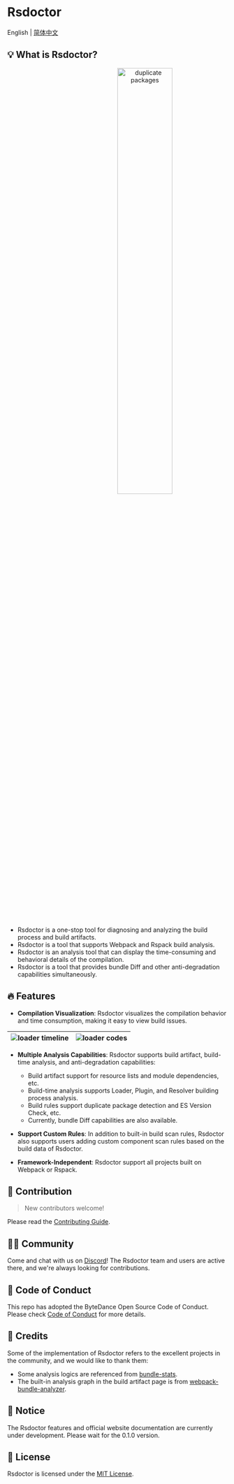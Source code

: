 # Rsdoctor

English | [简体中文](./README.zh-CN.md)

## 💡 What is Rsdoctor?

<div align=center>
 <img src="https://github.com/web-infra-dev/rsdoctor/assets/18437716/7fa6728b-7f13-4621-8030-33326f86e483" alt="duplicate packages" width='50%' style="margin-left: 25%" />
</div>

- Rsdoctor is a one-stop tool for diagnosing and analyzing the build process and build artifacts.
- Rsdoctor is a tool that supports Webpack and Rspack build analysis.
- Rsdoctor is an analysis tool that can display the time-consuming and behavioral details of the compilation.
- Rsdoctor is a tool that provides bundle Diff and other anti-degradation capabilities simultaneously.

## 🔥 Features

- **Compilation Visualization**: Rsdoctor visualizes the compilation behavior and time consumption, making it easy to view build issues.
  
| <img src="https://github.com/web-infra-dev/rsdoctor/assets/18437716/5d985bae-dd91-4856-b112-00b18f13502c" alt="loader timeline" /> | <img src="https://github.com/web-infra-dev/rsdoctor/assets/18437716/172f5328-4508-4f4b-b53b-27ec1095ef9d" alt="loader codes" /> |
| ---------------------------------------------------------- | ------------------------------------------------ |

- **Multiple Analysis Capabilities**: Rsdoctor supports build artifact, build-time analysis, and anti-degradation capabilities:

  - Build artifact support for resource lists and module dependencies, etc.
  - Build-time analysis supports Loader, Plugin, and Resolver building process analysis.
  - Build rules support duplicate package detection and ES Version Check, etc.
  - Currently, bundle Diff capabilities are also available.

- **Support Custom Rules**: In addition to built-in build scan rules, Rsdoctor also supports users adding custom component scan rules based on the build data of Rsdoctor.

- **Framework-Independent**: Rsdoctor support all projects built on Webpack or Rspack.

## 🤝 Contribution

> New contributors welcome!

Please read the [Contributing Guide](https://github.com/web-infra-dev/rsdoctor/blob/main/CONTRIBUTING.md).

## 🧑‍💻 Community

Come and chat with us on [Discord](https://discord.gg/mScJfeeT)! The Rsdoctor team and users are active there, and we're always looking for contributions.

## 🙌 Code of Conduct

This repo has adopted the ByteDance Open Source Code of Conduct. Please check [Code of Conduct](./CODE_OF_CONDUCT.md) for more details.

## 🙏 Credits

Some of the implementation of Rsdoctor refers to the excellent projects in the community, and we would like to thank them:

- Some analysis logics are referenced from [bundle-stats](https://github.com/relative-ci/bundle-stats/tree/master/packages/cli#readme).
- The built-in analysis graph in the build artifact page is from [webpack-bundle-analyzer](https://github.com/webpack-contrib/webpack-bundle-analyzer).

## 🚧 Notice

The Rsdoctor features and official website documentation are currently under development. Please wait for the 0.1.0 version.

## 📖 License

Rsdoctor is licensed under the [MIT License](https://github.com/web-infra-dev/rsdoctor/blob/main/LICENSE).
